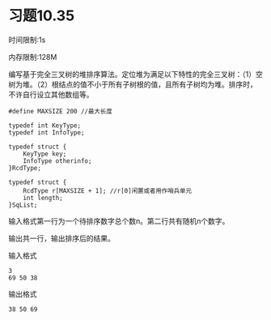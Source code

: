 # 习题10.35

时间限制:1s

内存限制:128M

编写基于完全三叉树的堆排序算法。定位堆为满足以下特性的完全三叉树：（1）空树为堆。（2）根结点的值不小于所有子树根的值，且所有子树均为堆。排序时，不许自行设立其他数组等。

    #define MAXSIZE 200 //最大长度

    typedef int KeyType;
    typedef int InfoType;

    typedef struct {
        KeyType key;
        InfoType otherinfo;
    }RcdType;

    typedef struct {
        RcdType r[MAXSIZE + 1]; //r[0]闲置或者用作哨兵单元
        int length;
    }SqList;
    
输入格式第一行为一个待排序数字总个数n。第二行共有随机n个数字。

输出共一行，输出排序后的结果。

输入格式

    3
    69 50 38
    
输出格式

    38 50 69
